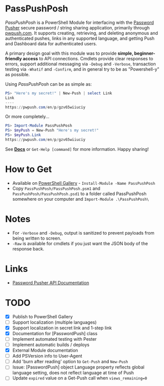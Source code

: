 # PassPushPosh

*PassPushPosh* is a PowerShell Module for interfacing with the [Password Pusher](https://github.com/pglombardo/PasswordPusher) secure password / string sharing application, primarily through [pwpush.com](https://pwpush.com). It supports creating, retrieving, and deleting anonymous and authenticated pushes, links in any supported language, and getting Push and Dashboard data for authenticated users.

A primary design goal with this module was to provide **simple, beginner-friendly access** to API connections. Cmdlets provide clear responses to errors, support additional messaging via `-Debug` and `-Verbose`, transaction testing via `-Whatif` and `-Confirm`, and in general try to be as "Powershell-y" as possible.

Using *PassPushPosh* can be as simple as:

```powershell
PS> "Here's my secret!" | New-Push | select Link
Link
----
https://pwpush.com/en/p/gzv65wiiuciy
```

Or more completely...

```powershell
PS> Import-Module PassPushPosh
PS> $myPush = New-Push "Here's my secret!"
PS> $myPush.Link
https://pwpush.com/en/p/gzv65wiiuciy
```

See **[Docs](Docs)** or `Get-Help [command]` for more information. Happy sharing!

# How to Get

- Available on [PowerShell Gallery](https://www.powershellgallery.com/packages/PassPushPosh) - `Install-Module -Name PassPushPosh`
- Copy `PassPushPosh/PassPushPosh.psm1` and `PassPushPosh/PassPushPosh.psd1` to a folder called PassPushPosh somewhere on your computer and `Import-Module .\PassPushPosh\`

# Notes

- For `-Verbose` and `-Debug`, output is sanitized to prevent payloads from being written to screen.
- `-Raw` is available for cmdlets if you just want the JSON body of the response back.

# Links

- [Password Pusher API Documentation](https://pwpush.com/api/1.0.en.html)

# TODO

- [X] Publish to PowerShell Gallery
- [ ] Support localization (multiple languages)
- [X] Support localization in secret link and 1-step link
- [X] Documentation for [PasswordPush] class
- [ ] Implement automated testing with Pester
- [ ] Implement automatic builds / deploys
- [X] External Module documentation
- [ ] Add PSVersion info to User-Agent
- [ ] Add 'burn after reading' option to `Get-Push` and `New-Push`
- [ ] Issue: [PasswordPush] object Language property reflects global language setting, does not reflect language at time of Push
- [ ] Update `expired` value on a Get-Push call when `views_remaining=0`
